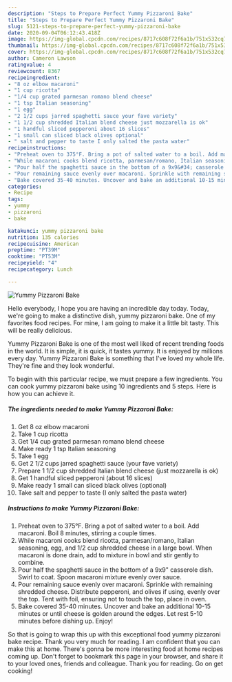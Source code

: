 ```yaml
---
description: "Steps to Prepare Perfect Yummy Pizzaroni Bake"
title: "Steps to Prepare Perfect Yummy Pizzaroni Bake"
slug: 5121-steps-to-prepare-perfect-yummy-pizzaroni-bake
date: 2020-09-04T06:12:43.418Z
image: https://img-global.cpcdn.com/recipes/8717c608f72f6a1b/751x532cq70/yummy-pizzaroni-bake-recipe-main-photo.jpg
thumbnail: https://img-global.cpcdn.com/recipes/8717c608f72f6a1b/751x532cq70/yummy-pizzaroni-bake-recipe-main-photo.jpg
cover: https://img-global.cpcdn.com/recipes/8717c608f72f6a1b/751x532cq70/yummy-pizzaroni-bake-recipe-main-photo.jpg
author: Cameron Lawson
ratingvalue: 4
reviewcount: 8367
recipeingredient:
- "8 oz elbow macaroni"
- "1 cup ricotta"
- "1/4 cup grated parmesan romano blend cheese"
- "1 tsp Italian seasoning"
- "1 egg"
- "2 1/2 cups jarred spaghetti sauce your fave variety"
- "1 1/2 cup shredded Italian blend cheese just mozzarella is ok"
- "1 handful sliced pepperoni about 16 slices"
- "1 small can sliced black olives optional"
- " salt and pepper to taste I only salted the pasta water"
recipeinstructions:
- "Preheat oven to 375°F. Bring a pot of salted water to a boil. Add macaroni. Boil 8 minutes, stirring a couple times."
- "While macaroni cooks blend ricotta, parmesan/romano, Italian seasoning, egg, and 1/2 cup shredded cheese in a large bowl. When macaroni is done drain, add to mixture in bowl and stir gently to combine."
- "Pour half the spaghetti sauce in the bottom of a 9x9&#34; casserole dish. Swirl to coat. Spoon macaroni mixture evenly over sauce."
- "Pour remaining sauce evenly over macaroni. Sprinkle with remaining shredded cheese. Distribute pepperoni, and olives if using, evenly over the top. Tent with foil, ensuring not to touch the top, place in oven."
- "Bake covered 35-40 minutes. Uncover and bake an additional 10-15 minutes or until cheese is golden around the edges. Let rest 5-10 minutes before dishing up. Enjoy!"
categories:
- Recipe
tags:
- yummy
- pizzaroni
- bake

katakunci: yummy pizzaroni bake 
nutrition: 135 calories
recipecuisine: American
preptime: "PT39M"
cooktime: "PT53M"
recipeyield: "4"
recipecategory: Lunch

---
```



![Yummy Pizzaroni Bake](https://img-global.cpcdn.com/recipes/8717c608f72f6a1b/751x532cq70/yummy-pizzaroni-bake-recipe-main-photo.jpg)

Hello everybody, I hope you are having an incredible day today. Today, we're going to make a distinctive dish, yummy pizzaroni bake. One of my favorites food recipes. For mine, I am going to make it a little bit tasty. This will be really delicious.



Yummy Pizzaroni Bake is one of the most well liked of recent trending foods in the world. It is simple, it is quick, it tastes yummy. It is enjoyed by millions every day. Yummy Pizzaroni Bake is something that I've loved my whole life. They're fine and they look wonderful.


To begin with this particular recipe, we must prepare a few ingredients. You can cook yummy pizzaroni bake using 10 ingredients and 5 steps. Here is how you can achieve it.

<!--inarticleads1-->

##### The ingredients needed to make Yummy Pizzaroni Bake:

1. Get 8 oz elbow macaroni
1. Take 1 cup ricotta
1. Get 1/4 cup grated parmesan romano blend cheese
1. Make ready 1 tsp Italian seasoning
1. Take 1 egg
1. Get 2 1/2 cups jarred spaghetti sauce (your fave variety)
1. Prepare 1 1/2 cup shredded Italian blend cheese (just mozzarella is ok)
1. Get 1 handful sliced pepperoni (about 16 slices)
1. Make ready 1 small can sliced black olives (optional)
1. Take  salt and pepper to taste (I only salted the pasta water)




<!--inarticleads2-->

##### Instructions to make Yummy Pizzaroni Bake:

1. Preheat oven to 375°F. Bring a pot of salted water to a boil. Add macaroni. Boil 8 minutes, stirring a couple times.
1. While macaroni cooks blend ricotta, parmesan/romano, Italian seasoning, egg, and 1/2 cup shredded cheese in a large bowl. When macaroni is done drain, add to mixture in bowl and stir gently to combine.
1. Pour half the spaghetti sauce in the bottom of a 9x9&#34; casserole dish. Swirl to coat. Spoon macaroni mixture evenly over sauce.
1. Pour remaining sauce evenly over macaroni. Sprinkle with remaining shredded cheese. Distribute pepperoni, and olives if using, evenly over the top. Tent with foil, ensuring not to touch the top, place in oven.
1. Bake covered 35-40 minutes. Uncover and bake an additional 10-15 minutes or until cheese is golden around the edges. Let rest 5-10 minutes before dishing up. Enjoy!




So that is going to wrap this up with this exceptional food yummy pizzaroni bake recipe. Thank you very much for reading. I am confident that you can make this at home. There's gonna be more interesting food at home recipes coming up. Don't forget to bookmark this page in your browser, and share it to your loved ones, friends and colleague. Thank you for reading. Go on get cooking!
